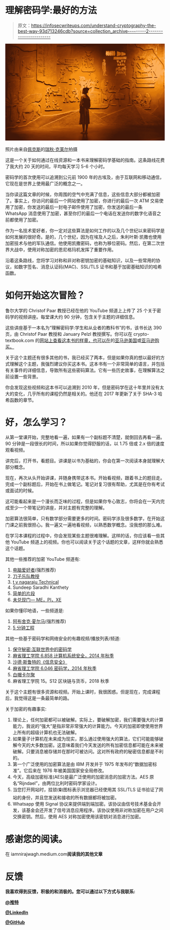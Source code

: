 # 理解密码学:最好的方法

> 原文：<https://infosecwriteups.com/understand-cryptography-the-best-way-93d713246cdb?source=collection_archive---------2----------------------->

![](img/e6816bba50262cac897693f8b213cd46.png)

照片由来自[佩克斯](https://www.pexels.com/photo/woman-standing-near-old-stone-wall-with-carved-images-4577718/?utm_content=attributionCopyText&utm_medium=referral&utm_source=pexels)的[瑞秋·克莱尔](https://www.pexels.com/@rachel-claire?utm_content=attributionCopyText&utm_medium=referral&utm_source=pexels)拍摄

这是一个关于如何通过在线资源和一本书来理解密码学基础的指南。这条路线花费了我大约 20 天的时间，平均每天学习 5-6 个小时。

密码学的首次使用可以追溯到公元前 1900 年的古埃及，由于互联网和移动通信，它现在是世界上使用最广泛的概念之一。

当你读这篇文章的时候，你周围的空气中充满了信息，这些信息大部分都被加密了。事实上，你访问的最后一个网站使用了加密，你进行的最后一次 ATM 交易使用了加密，你发送的最后一封电子邮件使用了加密，你发送的最后一条 WhatsApp 消息使用了加密，甚至你打的最后一个电话在发送你的数字化语音之前都使用了加密。

作为一名技术爱好者，你一定对这些算法是如何工作的以及几个世纪以来密码学是如何发展的很好奇。是的，几个世纪，因为在埃及人之后，朱利叶斯·凯撒也使用加密技术与他的军队通信。他使用凯撒密码，也称为移位密码。然后，在第二次世界大战中，使用对称加密的恩尼格玛机发挥了重要作用。

沿着这条路线，您将学习对称和非对称密钥加密的基础知识，以及一些常用的协议，如数字签名、消息认证码(MAC)、SSL/TLS 证书和基于加密基础知识的哈希函数。

# **如何开始这次冒险？**

鲁尔大学的 Christof Paar 教授已经在他的 YouTube 频道上上传了 25 个关于密码学的视频讲座。每堂课大约 90 分钟，包含关于主题的详细信息。

这些讲座基于一本名为“理解密码学:学生和从业者的教科书”的书，该书长达 390 页，由 Christof Paar 教授和 January Pelzl 教授撰写。你可以在 crypto-textbook.com 的[网站上查看这本书的样章，也可以在](https://www.crypto-textbook.com/)的[亚马逊美国](https://www.amazon.com/gp/product/3642041000?ie=UTF8&tag=crypttextb-20&linkCode=as2&camp=1789&creative=9325&creativeASIN=3642041000)或[亚马逊购买。](https://www.amazon.in/Understanding-Cryptography-Textbook-Students-Practitioners-ebook/dp/B014P9I39Q)

关于这个主题还有很多其他的书，我已经买了两本，但是如果你真的想以最好的方式理解这个主题，我强烈建议你买这本书。这本书有一个非常简单的语言，并包括有关事件的详细信息，导致所有这些密码算法。它有一些历史故事，在理解算法之前设置一些背景。

你会发现这些视频和这本书可以追溯到 2010 年，但是密码学在这十年里并没有太大的变化，几乎所有的课程仍然是相关的。他还在 2017 年更新了关于 SHA-3 哈希函数的章节。

# 好，怎么学习？

从第一堂课开始，完整地看一遍，如果有一个副标题不清楚，就倒回去再看一遍。90 分钟是一段很长的时间，所以如果你觉得舒服的话，以 1.75 倍或 2.x 倍的速度观看视频。

讲完后，打开书，看题目。讲课是以书为基础的，你会在第一次阅读本身就理解大部分概念。

现在，再次从头开始讲课，并随身携带这本书。开始看视频，跟着书上的题目走。完成一个副标题后，开始在书上做笔记。笔记对复习很有帮助，尤其是在你有考试或面试的时候。

这可能看起来是一个漫长而乏味的过程，但是如果你专心致志，你将会在一天内完成至少一个带笔记的讲座，并对主题有完整的理解。

加密算法很简单，只有数学部分需要更多的时间。密码学涉及很多数学，在开始这门课之前我很担心。我一遍又一遍地看视频，以熟悉数学概念。没我想的那么难。

在学习本课程的过程中，你会发现某些主题很难理解。这样的话，你应该看一些其他 YouTube 频道上的视频。你也可以阅读关于这个话题的文章，这样你就会熟悉这个话题。

其他一些推荐的加密 YouTube 频道有:

1.  [电脑爱好者](https://www.youtube.com/playlist?list=PLe2H4_ODIlLOuZUNCyGJ8ytZA59PezMmW)(强烈推荐)
2.  [刀子乐队教授](https://www.youtube.com/c/professormesser/videos)
3.  [t v nagaraju Technical](https://www.youtube.com/watch?v=YHICHYIaqF0&list=PLBhIctyfOJgCozo5MA5qNuyMkenRbIxlR)
4.  Sundeep Saradhi Kanthety
5.  [简单的片段](https://www.youtube.com/playlist?list=PLIY8eNdw5tW_7-QrsY_n9nC0Xfhs1tLEK)
6.  [未兑现门— ME，PI，XE](https://www.youtube.com/c/UnacademyGATE/videos)

如果你懂印地语，一些频道是:

1.  [阿布舍克·夏尔马](https://www.youtube.com/playlist?list=PL9FuOtXibFjV77w2eyil4Xzp8eooqsPp8)(强烈推荐)
2.  [5 分钟工程](https://www.youtube.com/playlist?list=PLYwpaL_SFmcArHtWmbs_vXX6soTK3WEJw)

其他一些基于密码学和网络安全的有趣视频/播放列表/频道:

1.  [保守秘密:互联世界中的密码学](https://www.youtube.com/watch?v=nVVF8dgKC38)
2.  [麻省理工学院 6.858 计算机系统安全，2014 年秋季](https://www.youtube.com/playlist?list=PLUl4u3cNGP62K2DjQLRxDNRi0z2IRWnNh)
3.  [沙德·斯鲁特的《信息安全》](https://www.youtube.com/playlist?list=PLhPyEFL5u-i10Bek21aMh4FdaOPR2SeEJ)
4.  [麻省理工学院 6.046 密码学，2014 年秋季](https://www.youtube.com/playlist?list=PLe2H4_ODIlLM1AQ5icfLm57qQeR59O9ug)
5.  [白帽卡尔聚](https://www.youtube.com/c/WhiteHatCalPoly/videos)
6.  麻省理工学院 15。S12 区块链与货币，2018 秋季

关于这个主题有很多资源和视频。开始上课时，我很困惑。但是现在，完成课程后，我觉得这是一条最简单的路。

关于加密的有趣事实:

1.  理论上，任何加密都可以被破解。实际上，要破解加密，我们需要强大的计算能力，我说的“强大”是指非常非常强大的计算能力。今天的加密即使使用世界上所有的超级计算机也无法破解。
2.  如果量子计算机在未来成为现实，那么通过使用强大的算法，它们可能能够破解今天的大多数加密。这意味着我们今天发送的所有加密信息都可能在未来被破解。只要消息被存储并在那时可被访问。这对所有政府的秘密信息都是不利的。
3.  第一个广泛使用的加密算法是由 IBM 开发并于 1975 年发布的“数据加密标准”。它后来在 1976 年被美国国家安全局修改。
4.  今天，高级加密标准(AES)是最广泛使用的加密消息的加密方法。AES 原名“Rijndael”，由两位比利时密码学家设计。
5.  当您打开网站时，挂锁(🔒)图标表示浏览器已经使用其 SSL/TLS 证书验证了网站的身份，并且您发送和接收的所有数据都将被加密。
6.  Whatsapp 使用 Signal 协议来提供端到端加密。该协议由信号技术基金会开发，该基金会还开发了信号消息应用程序。该协议使用非对称加密在用户之间交换密钥。然后，使用 AES 对称加密使用该密钥对消息进行加密。

# 感谢您的阅读。

在 iamnirajwagh.medium.com[](https://iamnirajwagh.medium.com/)**阅读我的其他文章**

# **反馈**

**我喜欢得到反馈，**积极的和消极的**。您可以通过以下方式与我联系:**

**[@推特](https://twitter.com/NiRajWAGHHH)**

**[@LinkedIn](https://www.linkedin.com/in/nirajwagh/)**

**[@GitHub](https://github.com/nirajwagh)**